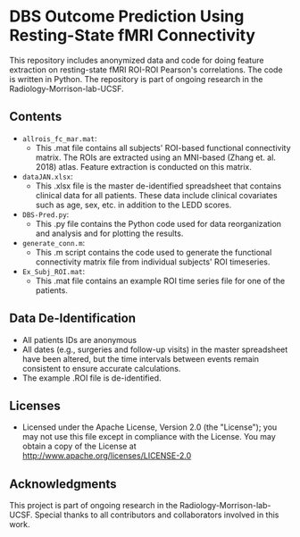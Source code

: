 # DBS Outcome Prediction Using Resting-State fMRI Connectivity

This repository includes anonymized data and code for doing feature extraction on resting-state fMRI ROI-ROI Pearson's correlations. The code is written in Python. The repository is part of ongoing research in the Radiology-Morrison-lab-UCSF.

## Contents

* `allrois_fc_mar.mat`:
  * This .mat file contains all subjects' ROI-based functional connectivity matrix. The ROIs are extracted using an MNI-based (Zhang et. al. 2018) atlas. Feature extraction is conducted on this matrix.
* `dataJAN.xlsx`:
   * This .xlsx file is the master de-identified spreadsheet that contains clinical data for all patients. These data include clinical covariates such as age, sex, etc. in addition to the LEDD scores.
* `DBS-Pred.py`:
   * This .py file contains the Python code used for data reorganization and analysis and for plotting the results.
* `generate_conn.m`:
   * This .m script contains the code used to generate the functional connectivity matrix file from individual subjects' ROI timeseries.
* `Ex_Subj_ROI.mat`:
   * This .mat file contains an example ROI time series file for one of the patients.

## Data De-Identification

* All patients IDs are anonymous 
* All dates (e.g., surgeries and follow-up visits) in the master spreadsheet have been altered, but the time intervals between events remain consistent to ensure accurate calculations.
* The example .ROI file is de-identified.

## Licenses

* Licensed under the Apache License, Version 2.0 (the "License"); you may not use this file except in compliance with the License. You may obtain a copy of the License at http://www.apache.org/licenses/LICENSE-2.0

## Acknowledgments

This project is part of ongoing research in the Radiology-Morrison-lab-UCSF. Special thanks to all contributors and collaborators involved in this work.
